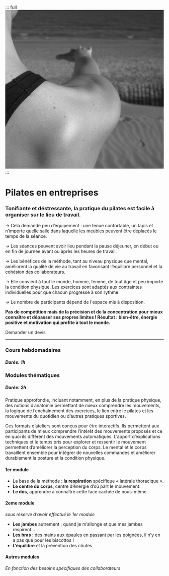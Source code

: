 ::: full
![description de l'image](../images/anne-gabrielle-com-pilates-03.jpg)
:::

# Pilates en entreprises

### Tonifiante et déstressante, la pratique du pilates est facile à organiser sur le lieu de travail.

→ Cela demande peu d’équipement : une tenue confortable, un tapis et n’importe quelle salle dans laquelle les meubles peuvent être déplacés le temps de la séance.

→ Les séances peuvent avoir lieu pendant la pause déjeuner, en début ou en fin de journée avant ou après les heures de travail.

→ Les bénéfices de la méthode, tant au niveau physique que mental, améliorent la qualité de vie au travail en favorisant l’équilibre personnel et la cohésion des collaborateurs.

→ Elle convient à tout le monde, homme, femme, de tout âge et peu importe la condition physique. Les exercices sont adaptés aux contraintes individuelles pour que chacun progresse à son rythme.

→ Le nombre de participants dépend de l'espace mis à disposition.

**Pas de compétition mais de la précision et de la concentration pour mieux connaître et dépasser ses propres limites ! Résultat : bien-être, énergie positive et motivation qui profite à tout le monde.**

<Button-link href="mailto:pilates@anne-gabrielle.com?&body=Bonjour, je souhaite organiser un cours de pilate en entreprise.">Demander un devis</Button-link>

---

### Cours hebdomadaires

##### Durée: 1h

### Modules thématiques

##### Durée: 2h

Pratique approfondie, incluant notamment, en plus de la pratique physique, des notions d’anatomie permettant de mieux comprendre les mouvements, la logique de l’enchaînement des exercices, le lien entre le pilates et les mouvements du quotidien ou d’autres pratiques sportives.

Ces formats d’ateliers sont conçus pour être interactifs. Ils permettent aux participants de mieux comprendre l’intérêt des mouvements proposés et ce en quoi ils diffèrent des mouvements automatiques. L’apport d’explications techniques et le temps pris pour explorer et ressentir le mouvement permettent d’améliorer la perception du corps. Le mental et le corps travaillent ensemble pour intégrer de nouvelles commandes et améliorer durablement la posture et la condition physique.

#### 1er module

- La base de la méthode : **la respiration** spécifique « latérale thoracique ».
- **Le centre du corps**, centre d’énergie d’où part le mouvement.
- **Le dos**, apprendre à connaître cette face cachée de nous-même

#### 2eme module

_sous réserve d'avoir effectué le 1er module_

- **Les jambes** autrement ; quand je m’allonge et que mes jambes respirent...
- **Les bras** : des mains aux épaules en passant par les poignées, il n’y en a pas que pour les biscottos !
- **L’équilibre** et la prévention des chutes

#### Autres modules

_En fonction des besoins spécifiques des collaborateurs_
